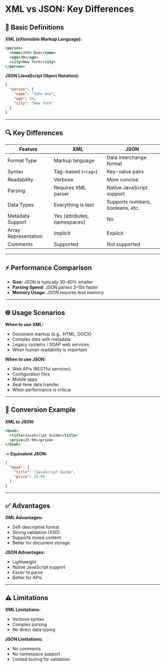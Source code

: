 
# XML vs JSON: Key Differences

## 📌 Basic Definitions

**XML (eXtensible Markup Language):**
```xml
<person>
  <name>John Doe</name>
  <age>30</age>
  <city>New York</city>
</person>
```

**JSON (JavaScript Object Notation):**
```json
{
  "person": {
    "name": "John Doe",
    "age": 30,
    "city": "New York"
  }
}
```

---

## 🔍 Key Differences

| Feature              | XML                           | JSON                             |
|----------------------|-------------------------------|----------------------------------|
| Format Type          | Markup language               | Data interchange format          |
| Syntax               | Tag-based (`<tag>`)           | Key-value pairs                  |
| Readability          | Verbose                       | More concise                     |
| Parsing              | Requires XML parser           | Native JavaScript support        |
| Data Types           | Everything is text            | Supports numbers, booleans, etc. |
| Metadata Support     | Yes (attributes, namespaces)  | No                               |
| Array Representation | Implicit                      | Explicit                         |
| Comments             | Supported                     | Not supported                    |

---

## ⚡ Performance Comparison

- **Size:** JSON is typically 30–40% smaller  
- **Parsing Speed:** JSON parses 2–10x faster  
- **Memory Usage:** JSON requires less memory  

---

## 🌐 Usage Scenarios

**When to use XML:**
- Document markup (e.g., HTML, DOCX)
- Complex data with metadata
- Legacy systems / SOAP web services
- When human readability is important

**When to use JSON:**
- Web APIs (RESTful services)
- Configuration files
- Mobile apps
- Real-time data transfer
- When performance is critical

---

## 🔧 Conversion Example

**XML to JSON:**
```xml
<book>
  <title>JavaScript Guide</title>
  <price>29.99</price>
</book>
```

→ **Equivalent JSON:**
```json
{
  "book": {
    "title": "JavaScript Guide",
    "price": 29.99
  }
}
```

---

## ✅ Advantages

**XML Advantages:**
- Self-descriptive format
- Strong validation (XSD)
- Supports mixed content
- Better for document storage

**JSON Advantages:**
- Lightweight
- Native JavaScript support
- Easier to parse
- Better for APIs

---

## ⚠️ Limitations

**XML Limitations:**
- Verbose syntax
- Complex parsing
- No direct data typing

**JSON Limitations:**
- No comments
- No namespace support
- Limited tooling for validation
